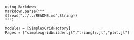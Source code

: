 ````@eval
using Markdown
Markdown.parse("""
$(read("../../README.md",String))
""")
````


```@autodocs
Modules = [SimplexGridFactory]
Pages = ["simplexgridbuilder.jl","triangle.jl","plot.jl"]
```
